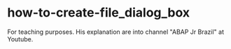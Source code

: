 how-to-create-file_dialog_box
=============================

For teaching purposes. His explanation are into channel "ABAP Jr Brazil" at Youtube.
